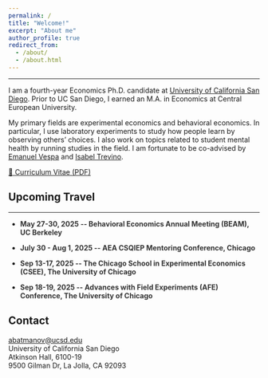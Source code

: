 ```yaml
---
permalink: /
title: "Welcome!"
excerpt: "About me"
author_profile: true
redirect_from: 
  - /about/
  - /about.html
---
```


------
I am a fourth-year Economics Ph.D. candidate at [University of California San Diego](https://economics.ucsd.edu). Prior to UC San Diego, I earned an M.A. in Economics at Central European University.

My primary fields are experimental economics and behavioral economics. In particular, I use laboratory experiments to study how people learn by observing others’ choices. I also work on topics related to student mental health by running studies in the field. I am fortunate to be co-advised by [Emanuel Vespa](https://sites.google.com/site/emanuelvespa/) and [Isabel Trevino](https://econweb.ucsd.edu/~itrevino/).

[📄 Curriculum Vitae (PDF)](/files/CV_Alisher_2025_03.pdf)

<!-- You can find the pronunciation of my first name [here](https://www.howtopronounce.com/alisher#google_vignette). -->

## Upcoming Travel
------
- <span style="color:#333333"><strong>May 27-30, 2025 -- Behavioral Economics Annual Meeting (BEAM), UC Berkeley</strong></span>  
<!-- - <span style="color:#333333"><strong>June 20-21, 2025 -- Summer Institute in Theory-Based Experiments (CTESS), Caltech</strong></span>   -->

- <span style="color:#333333"><strong>July 30 - Aug 1, 2025 -- AEA CSQIEP Mentoring Conference, Chicago</strong></span>  
<!-- - <span style="color:#333333"><strong>Aug 18-21, 2025 -- SITE, Stanford</strong></span>   -->

- <span style="color:#333333"><strong>Sep 13-17, 2025 -- The Chicago School in Experimental Economics (CSEE), The University of Chicago</strong></span>  

- <span style="color:#333333"><strong>Sep 18-19, 2025 -- Advances with Field Experiments (AFE) Conference, The University of Chicago</strong></span>  


Contact 
------
[abatmanov@ucsd.edu](mailto:abatmanov@ucsd.edu)\
University of California San Diego\
Atkinson Hall, 6100-19\
9500 Gilman Dr, La Jolla, CA 92093